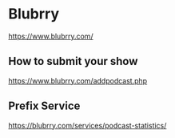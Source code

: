 # Blubrry
https://www.blubrry.com/

## How to submit your show
https://www.blubrry.com/addpodcast.php

## Prefix Service
https://blubrry.com/services/podcast-statistics/
